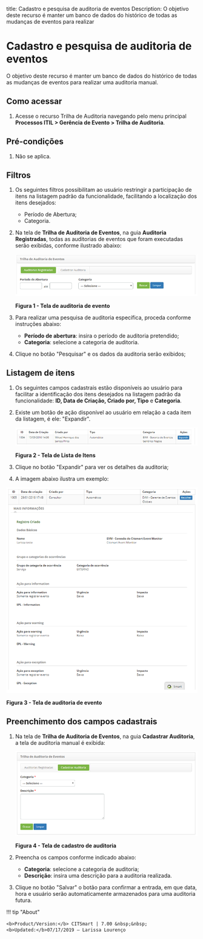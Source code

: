 title: Cadastro e pesquisa de auditoria de eventos
Description: O objetivo deste recurso é manter um banco de dados do histórico de todas as mudanças de eventos para realizar
# Cadastro e pesquisa de auditoria de eventos

O objetivo deste recurso é manter um banco de dados do histórico de todas as mudanças de eventos para realizar uma auditoria manual.

Como acessar
-------------

1. Acesse o recurso Trilha de Auditoria navegando pelo menu principal 
**Processos ITIL > Gerência de Evento > Trilha de Auditoria**.

Pré-condições
---------------

1. Não se aplica.

Filtros
---------

1. Os seguintes filtros possibilitam ao usuário restringir a participação de itens na listagem padrão da funcionalidade, 
facilitando a localização dos itens desejados:

    - Período de Abertura;
    - Categoria.
    
2. Na tela de **Trilha de Auditoria de Eventos**, na guia **Auditoria Registradas**, todas as auditorias de eventos que foram 
executadas serão exibidas, conforme ilustrado abaixo:

    ![Auditoria](images/aud-eve.img1.png)
    
    **Figura 1 - Tela de auditoria de evento**
    
3. Para realizar uma pesquisa de auditoria específica, proceda conforme instruções abaixo:

    - **Período de abertura**: insira o período de auditoria pretendido;
    - **Categoria**: selecione a categoria de auditoria.
    
4. Clique no botão "Pesquisar" e os dados da auditoria serão exibidos;

Listagem de itens
------------------

1. Os seguintes campos cadastrais estão disponíveis ao usuário para facilitar a identificação dos itens desejados na listagem 
padrão da funcionalidade: **ID, Data de Criação, Criado por, Tipo** e **Categoria**.

2. Existe um botão de ação disponível ao usuário em relação a cada item da listagem, é ele: "Expandir".

    ![Listagem](images/aud-eve.img2.png)
    
    **Figura 2 - Tela de Lista de Itens**
    
3. Clique no botão "Expandir" para ver os detalhes da auditoria;

4. A imagem abaixo ilustra um exemplo:

![Evento](images/aud-eve.img3.png)

**Figura 3 - Tela de auditoria de evento**

Preenchimento dos campos cadastrais
-------------------------------------

1. Na tela de **Trilha de Auditoria de Eventos**, na guia **Cadastrar Auditoria**, a tela de auditoria manual é exibida:

    ![Auditoria](images/aud-eve.img4.png)
    
    **Figura 4 - Tela de cadastro de auditoria**
    
2. Preencha os campos conforme indicado abaixo:

    - **Categoria**: selecione a categoria de auditoria;
    - **Descrição**: insira uma descrição para a auditoria realizada.
    
3. Clique no botão "Salvar" o botão para confirmar a entrada, em que data, hora e usuário serão automaticamente armazenados para
uma auditoria futura.

!!! tip "About"

    <b>Product/Version:</b> CITSmart | 7.00 &nbsp;&nbsp;
    <b>Updated:</b>07/17/2019 – Larissa Lourenço
